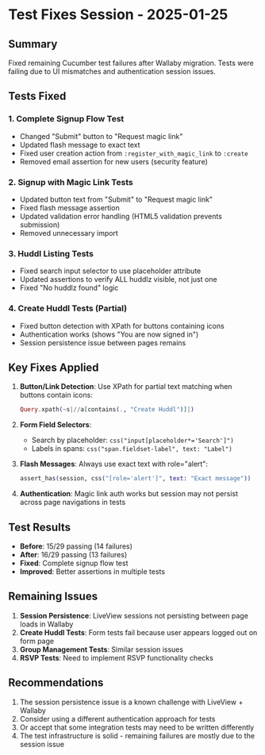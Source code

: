 # Test Fixes Session - 2025-01-25

## Summary

Fixed remaining Cucumber test failures after Wallaby migration. Tests were failing due to UI mismatches and authentication session issues.

## Tests Fixed

### 1. Complete Signup Flow Test
- Changed "Submit" button to "Request magic link"
- Updated flash message to exact text
- Fixed user creation action from `:register_with_magic_link` to `:create`
- Removed email assertion for new users (security feature)

### 2. Signup with Magic Link Tests
- Updated button text from "Submit" to "Request magic link"
- Fixed flash message assertion
- Updated validation error handling (HTML5 validation prevents submission)
- Removed unnecessary import

### 3. Huddl Listing Tests
- Fixed search input selector to use placeholder attribute
- Updated assertions to verify ALL huddlz visible, not just one
- Fixed "No huddlz found" logic

### 4. Create Huddl Tests (Partial)
- Fixed button detection with XPath for buttons containing icons
- Authentication works (shows "You are now signed in")
- Session persistence issue between pages remains

## Key Fixes Applied

1. **Button/Link Detection**: Use XPath for partial text matching when buttons contain icons:
   ```elixir
   Query.xpath(~s|//a[contains(., "Create Huddl")]|)
   ```

2. **Form Field Selectors**:
   - Search by placeholder: `css("input[placeholder*='Search']")`
   - Labels in spans: `css("span.fieldset-label", text: "Label")`

3. **Flash Messages**: Always use exact text with role="alert":
   ```elixir
   assert_has(session, css("[role='alert']", text: "Exact message"))
   ```

4. **Authentication**: Magic link auth works but session may not persist across page navigations in tests

## Test Results

- **Before**: 15/29 passing (14 failures)
- **After**: 16/29 passing (13 failures)
- **Fixed**: Complete signup flow test
- **Improved**: Better assertions in multiple tests

## Remaining Issues

1. **Session Persistence**: LiveView sessions not persisting between page loads in Wallaby
2. **Create Huddl Tests**: Form tests fail because user appears logged out on form page
3. **Group Management Tests**: Similar session issues
4. **RSVP Tests**: Need to implement RSVP functionality checks

## Recommendations

1. The session persistence issue is a known challenge with LiveView + Wallaby
2. Consider using a different authentication approach for tests
3. Or accept that some integration tests may need to be written differently
4. The test infrastructure is solid - remaining failures are mostly due to the session issue